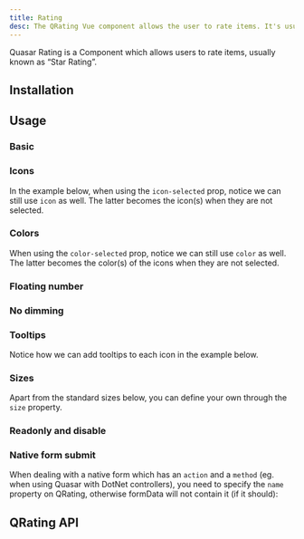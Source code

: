 ```yaml
---
title: Rating
desc: The QRating Vue component allows the user to rate items. It's usually known as 'star rating'.
---
```


Quasar Rating is a Component which allows users to rate items, usually known as “Star Rating”.

## Installation

<doc-installation components="QRating" />

## Usage

### Basic

<doc-example title="Basic" file="QRating/Basic" />

<doc-example title="Custom number of choices" file="QRating/Max" />

### Icons

<doc-example title="Image icons" file="QRating/Images" />

In the example below, when using the `icon-selected` prop, notice we can still use `icon` as well. The latter becomes the icon(s) when they are not selected.

<doc-example title="Different icon when selected" file="QRating/SelectedIcon" />

<doc-example title="Different icon for each rating" file="QRating/ArrayIcon" />

### Colors

<q-badge label="v1.5+" />

When using the `color-selected` prop, notice we can still use `color` as well. The latter becomes the color(s) of the icons when they are not selected.

<doc-example title="Different color for each rating" file="QRating/Colors" />

### Floating number

<q-badge label="v1.7.4+" />

<doc-example title="Different icon and color when half selected" file="QRating/HalfSelected" />

### No dimming

<q-badge label="v1.7.4+" />

<doc-example title="No dimming" file="QRating/NoDimming" />

### Tooltips

<q-badge label="v1.5+" />

Notice how we can add tooltips to each icon in the example below.

<doc-example title="With QTooltip" file="QRating/SlotTip" />

### Sizes

Apart from the standard sizes below, you can define your own through the `size` property.

<doc-example title="Standard sizes" file="QRating/StandardSizes" />

### Readonly and disable

<doc-example title="Readonly and disable" file="QRating/ReadonlyDisable" />

### Native form submit

When dealing with a native form which has an `action` and a `method` (eg. when using Quasar with DotNet controllers), you need to specify the `name` property on QRating, otherwise formData will not contain it (if it should):

<doc-example title="Native form" file="QRating/NativeForm" />

## QRating API

<doc-api file="QRating" />
